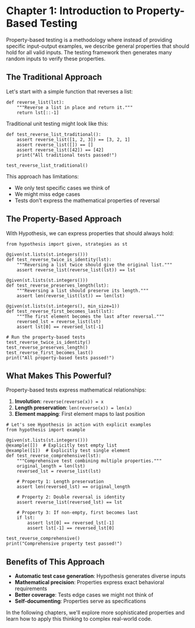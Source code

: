 # Chapter 1: Introduction to Property-Based Testing

Property-based testing is a methodology where instead of providing specific input-output examples, we describe general properties that should hold for all valid inputs. The testing framework then generates many random inputs to verify these properties.

## The Traditional Approach

Let's start with a simple function that reverses a list:

```{code-cell} python
def reverse_list(lst):
    """Reverse a list in place and return it."""
    return lst[::-1]
```

Traditional unit testing might look like this:

```{code-cell} python
def test_reverse_list_traditional():
    assert reverse_list([1, 2, 3]) == [3, 2, 1]
    assert reverse_list([]) == []
    assert reverse_list([42]) == [42]
    print("All traditional tests passed!")

test_reverse_list_traditional()
```

This approach has limitations:
- We only test specific cases we think of
- We might miss edge cases
- Tests don't express the mathematical properties of reversal

## The Property-Based Approach

With Hypothesis, we can express properties that should always hold:

```{code-cell} python
from hypothesis import given, strategies as st

@given(st.lists(st.integers()))
def test_reverse_twice_is_identity(lst):
    """Reversing a list twice should give the original list."""
    assert reverse_list(reverse_list(lst)) == lst

@given(st.lists(st.integers()))
def test_reverse_preserves_length(lst):
    """Reversing a list should preserve its length."""
    assert len(reverse_list(lst)) == len(lst)

@given(st.lists(st.integers(), min_size=1))
def test_reverse_first_becomes_last(lst):
    """The first element becomes the last after reversal."""
    reversed_lst = reverse_list(lst)
    assert lst[0] == reversed_lst[-1]

# Run the property-based tests
test_reverse_twice_is_identity()
test_reverse_preserves_length()
test_reverse_first_becomes_last()
print("All property-based tests passed!")
```

## What Makes This Powerful?

Property-based tests express mathematical relationships:

1. **Involution**: `reverse(reverse(x)) = x`
2. **Length preservation**: `len(reverse(x)) = len(x)`
3. **Element mapping**: First element maps to last position

```{code-cell} python
# Let's see Hypothesis in action with explicit examples
from hypothesis import example

@given(st.lists(st.integers()))
@example([])  # Explicitly test empty list
@example([1])  # Explicitly test single element
def test_reverse_comprehensive(lst):
    """Comprehensive test combining multiple properties."""
    original_length = len(lst)
    reversed_lst = reverse_list(lst)
    
    # Property 1: Length preservation
    assert len(reversed_lst) == original_length
    
    # Property 2: Double reversal is identity
    assert reverse_list(reversed_lst) == lst
    
    # Property 3: If non-empty, first becomes last
    if lst:
        assert lst[0] == reversed_lst[-1]
        assert lst[-1] == reversed_lst[0]

test_reverse_comprehensive()
print("Comprehensive property test passed!")
```

## Benefits of This Approach

- **Automatic test case generation**: Hypothesis generates diverse inputs
- **Mathematical precision**: Properties express exact behavioral requirements
- **Better coverage**: Tests edge cases we might not think of
- **Self-documenting**: Properties serve as specifications

In the following chapters, we'll explore more sophisticated properties and learn how to apply this thinking to complex real-world code.